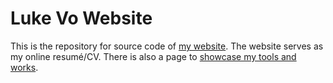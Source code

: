 # Luke Vo Website

This is the repository for source code of [my website](https://www.lukevo.com). The website serves as my online resumé/CV. There is also a page to [showcase my tools and works](https://tools.lukevo.com).
